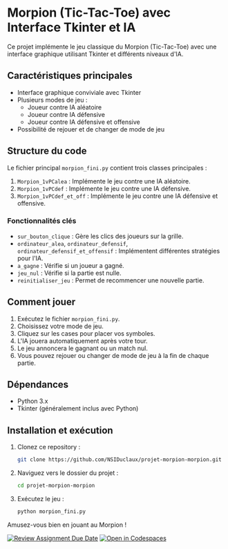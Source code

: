 # Morpion (Tic-Tac-Toe) avec Interface Tkinter et IA

Ce projet implémente le jeu classique du Morpion (Tic-Tac-Toe) avec une interface graphique utilisant Tkinter et différents niveaux d'IA.

## Caractéristiques principales

- Interface graphique conviviale avec Tkinter
- Plusieurs modes de jeu :
  - Joueur contre IA aléatoire
  - Joueur contre IA défensive
  - Joueur contre IA défensive et offensive
- Possibilité de rejouer et de changer de mode de jeu

## Structure du code

Le fichier principal `morpion_fini.py` contient trois classes principales :

1. `Morpion_1vPCalea` : Implémente le jeu contre une IA aléatoire.
2. `Morpion_1vPCdef` : Implémente le jeu contre une IA défensive.
3. `Morpion_1vPCdef_et_off` : Implémente le jeu contre une IA défensive et offensive.

### Fonctionnalités clés

- `sur_bouton_clique` : Gère les clics des joueurs sur la grille.
- `ordinateur_alea`, `ordinateur_defensif`, `ordinateur_defensif_et_offensif` : Implémentent différentes stratégies pour l'IA.
- `a_gagne` : Vérifie si un joueur a gagné.
- `jeu_nul` : Vérifie si la partie est nulle.
- `reinitialiser_jeu` : Permet de recommencer une nouvelle partie.

## Comment jouer

1. Exécutez le fichier `morpion_fini.py`.
2. Choisissez votre mode de jeu.
3. Cliquez sur les cases pour placer vos symboles.
4. L'IA jouera automatiquement après votre tour.
5. Le jeu annoncera le gagnant ou un match nul.
6. Vous pouvez rejouer ou changer de mode de jeu à la fin de chaque partie.

## Dépendances

- Python 3.x
- Tkinter (généralement inclus avec Python)

## Installation et exécution

1. Clonez ce repository :
   ```bash
   git clone https://github.com/NSIDuclaux/projet-morpion-morpion.git
   ```
2. Naviguez vers le dossier du projet :
   ```bash
   cd projet-morpion-morpion
   ```
3. Exécutez le jeu :
   ```bash
   python morpion_fini.py
   ```

Amusez-vous bien en jouant au Morpion !

[![Review Assignment Due Date](https://classroom.github.com/assets/deadline-readme-button-22041afd0340ce965d47ae6ef1cefeee28c7c493a6346c4f15d667ab976d596c.svg)](https://classroom.github.com/a/vv7AS4H3)
[![Open in Codespaces](https://classroom.github.com/assets/launch-codespace-2972f46106e565e64193e422d61a12cf1da4916b45550586e14ef0a7c637dd04.svg)](https://classroom.github.com/open-in-codespaces?assignment_repo_id=17684549)
